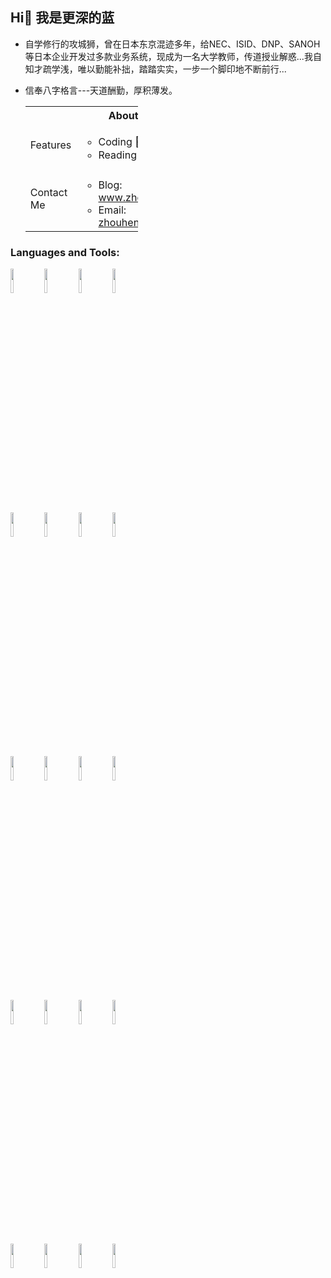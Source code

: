 ## Hi👋 我是更深的蓝

- 自学修行的攻城狮，曾在日本东京混迹多年，给NEC、ISID、DNP、SANOH等日本企业开发过多款业务系统，现成为一名大学教师，传道授业解惑...我自知才疏学浅，唯以勤能补拙，踏踏实实，一步一个脚印地不断前行...
- 信奉八字格言---天道酬勤，厚积薄发。

    <table style="width: calc(100% - 300px);">
        <tr>
          <th colspan=2>About Me</th>
        </tr>
        <tr>
            <td>Features</td>
            <td>
                <ul>
                    <li>Coding 👨‍💻</li>
                    <li>Reading 📚 </li>
                </ul>
            </td>
        </tr>
        <tr>
            <td>Contact Me</td>
            <td>
                <ul>
                    <li>Blog: <a href="https://www.zhouhengheng.com" target="_blank">www.zhouhengheng.com</a></li>
                    <li>Email: <a href="mailto:zhouhengheng99@163.com">zhouhengheng99@163.com</a></li>
                </ul>
            </td>
        </tr>
    </table>
    
### Languages and Tools:

<p>  
  <code><img width="10%" src="https://www.vectorlogo.zone/logos/javascript/javascript-ar21.svg"></code>
  <code><img width="10%" src="https://www.vectorlogo.zone/logos/typescriptlang/typescriptlang-ar21.svg"></code>
  <code><img width="10%" src="https://www.vectorlogo.zone/logos/w3_html5/w3_html5-ar21.svg"></code>
  <code><img width="10%" src="https://www.vectorlogo.zone/logos/sass-lang/sass-lang-ar21.svg"></code>
  <br />
  <code><img width="10%" src="https://www.vectorlogo.zone/logos/tailwindcss/tailwindcss-ar21.svg"></code>
  <code><img width="10%" src="https://www.vectorlogo.zone/logos/eslint/eslint-ar21.svg"></code>
  <code><img width="10%" src="https://www.vectorlogo.zone/logos/jestjsio/jestjsio-ar21.svg"></code>
  <code><img width="10%" src="https://www.vectorlogo.zone/logos/getpostman/getpostman-ar21.svg"></code>
  <br />
  <code><img width="10%" src="https://www.vectorlogo.zone/logos/nodejs/nodejs-ar21.svg"></code>
  <code><img width="10%" src="https://www.vectorlogo.zone/logos/reactjs/reactjs-ar21.svg"></code>
  <code><img width="10%" src="https://www.vectorlogo.zone/logos/vuejs/vuejs-ar21.svg"></code>
  <code><img width="10%" src="https://www.vectorlogo.zone/logos/flutterio/flutterio-ar21.svg"></code>
  <br />
  <code><img width="10%" src="https://www.vectorlogo.zone/logos/babeljs/babeljs-ar21.svg"></code>
  <code><img width="10%" src="https://www.vectorlogo.zone/logos/js_webpack/js_webpack-ar21.svg"></code>
  <code><img width="10%" src="https://www.vectorlogo.zone/logos/yarnpkg/yarnpkg-ar21.svg"></code>
  <code><img width="10%" src="https://www.vectorlogo.zone/logos/docker/docker-ar21.svg"></code>
  <br />
  <code><img width="10%" src="https://www.vectorlogo.zone/logos/git-scm/git-scm-ar21.svg"></code>
  <code><img width="10%" src="https://www.vectorlogo.zone/logos/github/github-ar21.svg"></code>
  <code><img width="10%" src="https://www.vectorlogo.zone/logos/gitlab/gitlab-ar21.svg"></code>
  <code><img width="10%" src="https://www.vectorlogo.zone/logos/jenkins/jenkins-ar21.svg"></code>
</p>

